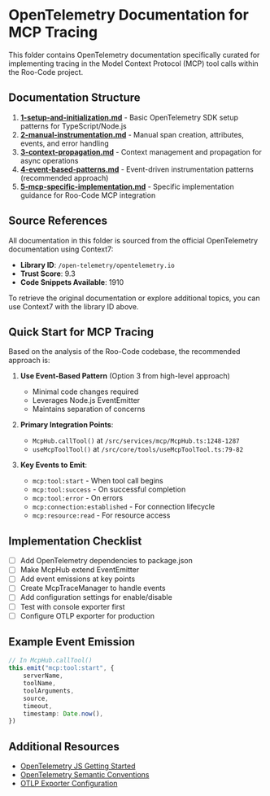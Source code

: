 # OpenTelemetry Documentation for MCP Tracing

This folder contains OpenTelemetry documentation specifically curated for implementing tracing in the Model Context Protocol (MCP) tool calls within the Roo-Code project.

## Documentation Structure

1. **[1-setup-and-initialization.md](./1-setup-and-initialization.md)** - Basic OpenTelemetry SDK setup patterns for TypeScript/Node.js
2. **[2-manual-instrumentation.md](./2-manual-instrumentation.md)** - Manual span creation, attributes, events, and error handling
3. **[3-context-propagation.md](./3-context-propagation.md)** - Context management and propagation for async operations
4. **[4-event-based-patterns.md](./4-event-based-patterns.md)** - Event-driven instrumentation patterns (recommended approach)
5. **[5-mcp-specific-implementation.md](./5-mcp-specific-implementation.md)** - Specific implementation guidance for Roo-Code MCP integration

## Source References

All documentation in this folder is sourced from the official OpenTelemetry documentation using Context7:

- **Library ID**: `/open-telemetry/opentelemetry.io`
- **Trust Score**: 9.3
- **Code Snippets Available**: 1910

To retrieve the original documentation or explore additional topics, you can use Context7 with the library ID above.

## Quick Start for MCP Tracing

Based on the analysis of the Roo-Code codebase, the recommended approach is:

1. **Use Event-Based Pattern** (Option 3 from high-level approach)

    - Minimal code changes required
    - Leverages Node.js EventEmitter
    - Maintains separation of concerns

2. **Primary Integration Points**:

    - `McpHub.callTool()` at `/src/services/mcp/McpHub.ts:1248-1287`
    - `useMcpToolTool()` at `/src/core/tools/useMcpToolTool.ts:79-82`

3. **Key Events to Emit**:
    - `mcp:tool:start` - When tool call begins
    - `mcp:tool:success` - On successful completion
    - `mcp:tool:error` - On errors
    - `mcp:connection:established` - For connection lifecycle
    - `mcp:resource:read` - For resource access

## Implementation Checklist

- [ ] Add OpenTelemetry dependencies to package.json
- [ ] Make McpHub extend EventEmitter
- [ ] Add event emissions at key points
- [ ] Create McpTraceManager to handle events
- [ ] Add configuration settings for enable/disable
- [ ] Test with console exporter first
- [ ] Configure OTLP exporter for production

## Example Event Emission

```typescript
// In McpHub.callTool()
this.emit("mcp:tool:start", {
	serverName,
	toolName,
	toolArguments,
	source,
	timeout,
	timestamp: Date.now(),
})
```

## Additional Resources

- [OpenTelemetry JS Getting Started](https://opentelemetry.io/docs/languages/js/getting-started/)
- [OpenTelemetry Semantic Conventions](https://opentelemetry.io/docs/specs/semconv/)
- [OTLP Exporter Configuration](https://opentelemetry.io/docs/languages/js/exporters/)
